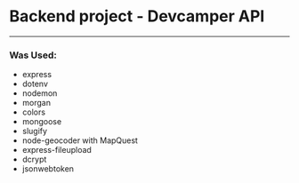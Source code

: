 # Backend project - Devcamper API

---

### Was Used:

- express
- dotenv
- nodemon
- morgan
- colors
- mongoose
- slugify
- node-geocoder with MapQuest
- express-fileupload
- dcrypt
- jsonwebtoken
